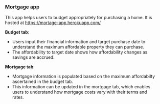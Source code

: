 ### Mortgage app

This app helps users to budget appropriately for purchasing a home.
 It is hosted at https://mortage-app.herokuapp.com/

**Budget tab**:
- Users input their financial information and target purchase date to understand the maximum affordable property they can purchase.
- The affordability to target date shows how affordability changes as savings are accrued.

**Mortgage tab**:
- Mortgage information is populated based on the maximum affordabilty ascertained in the budget tab.
- This information can be updated in the mortgage tab, which enables users to understand how mortgage costs vary with their terms and rates.


